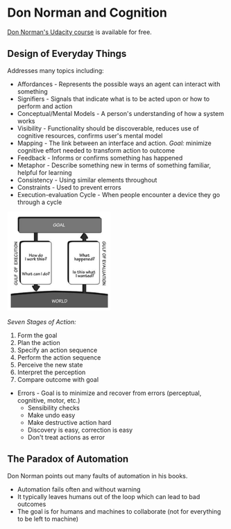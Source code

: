 # Don Norman and Cognition

[Don Norman's Udacity course](https://www.youtube.com/playlist?list=PLAwxTw4SYaPlr4Uq3RoYuwlDADp0WQdGl) is available for free.

## Design of Everyday Things

Addresses many topics including:

- Affordances - Represents the possible ways an agent can interact with something
- Signifiers - Signals that indicate what is to be acted upon or how to perform and action
- Conceptual/Mental Models - A person's understanding of how a system works
- Visibility - Functionality should be discoverable, reduces use of cognitive resources, confirms user's mental model
- Mapping - The link between an interface and action. *Goal:* minimize cognitive effort needed to transform action to outcome
- Feedback - Informs or confirms something has happened
- Metaphor - Describe something new in terms of something familiar, helpful for learning
- Consistency - Using similar elements throughout
- Constraints - Used to prevent errors
- Execution-evaluation Cycle - When people encounter a device they go through a cycle
<img src="/res/execeval.png" />

*Seven Stages of Action:*
1. Form the goal
2. Plan the action
3. Specify an action sequence
4. Perform the action sequence
5. Perceive the new state
6. Interpret the perception
7. Compare outcome with goal

- Errors - Goal is to minimize and recover from errors (perceptual, cognitive, motor, etc.)
  - Sensibility checks
  - Make undo easy
  - Make destructive action hard
  - Discovery is easy, correction is easy
  - Don't treat actions as error

## The Paradox of Automation

Don Norman points out many faults of automation in his books.

- Automation fails often and without warning
- It typically leaves humans out of the loop which can lead to bad outcomes
- The goal is for humans and machines to collaborate (not for everything to be left to machine)
